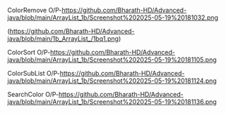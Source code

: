 ColorRemove O/P-https://github.com/Bharath-HD/Advanced-java/blob/main/ArrayList_1b/Screenshot%202025-05-19%20181032.png

(https://github.com/Bharath-HD/Advanced-java/blob/main/1b_ArrayList_/1bq1.png)

ColorSort O/P-https://github.com/Bharath-HD/Advanced-java/blob/main/ArrayList_1b/Screenshot%202025-05-19%20181105.png

ColorSubList O/P-https://github.com/Bharath-HD/Advanced-java/blob/main/ArrayList_1b/Screenshot%202025-05-19%20181124.png

SearchColor O/P-https://github.com/Bharath-HD/Advanced-java/blob/main/ArrayList_1b/Screenshot%202025-05-19%20181136.png

